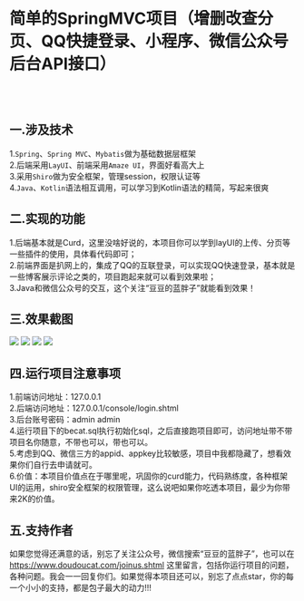 # 简单的SpringMVC项目（增删改查分页、QQ快捷登录、小程序、微信公众号后台API接口）
<br><br>
## 一.涉及技术<br>
1.`Spring`、`Spring MVC`、`Mybatis`做为基础数据层框架<br>
2.后端采用`LayUI`、前端采用`Amaze UI`，界面好看高大上<br>
3.采用`Shiro`做为安全框架，管理session，权限认证等<br>
4.`Java`、`Kotlin`语法相互调用，可以学习到Kotlin语法的精简，写起来很爽<br>
## 二.实现的功能<br>
1.后端基本就是Curd，这里没啥好说的，本项目你可以学到layUI的上传、分页等一些插件的使用，具体看代码即可；<br>
2.前端界面是扒网上的，集成了QQ的互联登录，可以实现QQ快速登录，基本就是一些博客展示评论之类的，项目跑起来就可以看到效果啦；<br>
3.Java和微信公众号的交互，这个关注“豆豆的蓝胖子”就能看到效果！<br>
## 三.效果截图<br>
![](http://source.doudoucat.com/前端.png)
![](http://source.doudoucat.com/后端.png)
![](http://source.doudoucat.com/微信1.png)
![](http://source.doudoucat.com/微信2.png)
## 四.运行项目注意事项<br>
1.前端访问地址：127.0.0.1<br>
2.后端访问地址：127.0.0.1/console/login.shtml<br>
3.后台账号密码：admin admin<br>
4.运行项目下的becat.sql执行初始化sql，之后直接跑项目即可，访问地址带不带项目名你随意，不带也可以，带也可以。<br>
5.考虑到QQ、微信三方的appid、appkey比较敏感，项目中我都隐藏了，想看效果你们自行去申请就可。<br>
6.价值：本项目价值点在于哪里呢，巩固你的curd能力，代码熟练度，各种框架UI的运用，shiro安全框架的权限管理，这么说吧如果你吃透本项目，最少为你带来2K的价值。
## 五.支持作者<br>
如果您觉得还满意的话，别忘了关注公众号，微信搜索“豆豆的蓝胖子”，也可以在  https://www.doudoucat.com/joinus.shtml
  这里留言，包括你运行项目的问题，各种问题。我会一一回复你们。如果觉得本项目还可以，别忘了点点star，你的每一个小小的支持，都是包子最大的动力!!!
